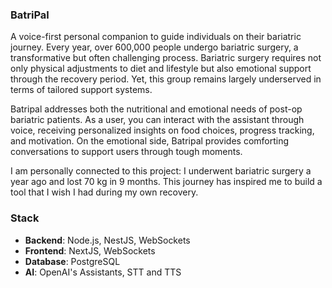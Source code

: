 ### BatriPal

A voice-first personal companion to guide individuals on their bariatric journey. Every year, over 600,000 people undergo bariatric surgery, a transformative but often challenging process. Bariatric surgery requires not only physical adjustments to diet and lifestyle but also emotional support through the recovery period. Yet, this group remains largely underserved in terms of tailored support systems.

Batripal addresses both the nutritional and emotional needs of post-op bariatric patients. As a user, you can interact with the assistant through voice, receiving personalized insights on food choices, progress tracking, and motivation. On the emotional side, Batripal provides comforting conversations to support users through tough moments.

I am personally connected to this project: I underwent bariatric surgery a year ago and lost 70 kg in 9 months. This journey has inspired me to build a tool that I wish I had during my own recovery.

### Stack
- **Backend**: Node.js, NestJS, WebSockets
- **Frontend**: NextJS, WebSockets
- **Database**: PostgreSQL
- **AI**: OpenAI's Assistants, STT and TTS
